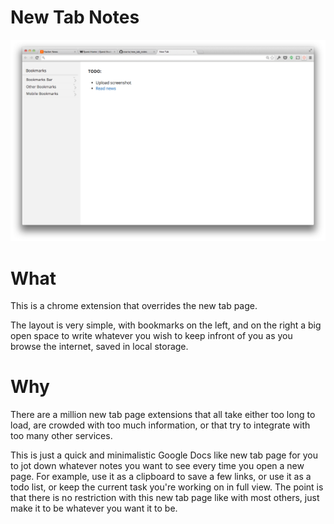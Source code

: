 New Tab Notes
=========

![New Tab Notes](screenshot.png)

What
======
This is a chrome extension that overrides the new tab page.

The layout is very simple, with bookmarks on the left, and on the right a big open space to write whatever you wish to keep infront of you as you browse the internet, saved in local storage.

Why
=======
There are a million new tab page extensions that all take either too long to load, are crowded with too much information, or that try to integrate with too many other services.

This is just a quick and minimalistic Google Docs like new tab page for you to jot down whatever notes you want to see every time you open a new page. For example, use it as a clipboard to save a few links, or use it as a todo list, or keep the current task you're working on in full view. The point is that there is no restriction with this new tab page like with most others, just make it to be whatever you want it to be.


